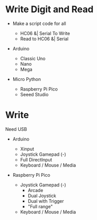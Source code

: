 

# Write Digit and Read
- Make a script code for all
  - HC06 &| Serial To Write
  - Read to HC06 &| Serial 

- Arduino
  - Classic Uno
  - Nano
  - Mega
- Micro Python
  - Raspberry Pi Pico
  - Seeed Studio
 
# Write
Need USB 
- Arduino
  - Xinput
  - Joystick Gamepad (-)
  - Full DirectInput
  - Keyboard / Mouse / Media

- Raspberry Pi Pico
  - Joystick Gamepad (-)
     - Arcade
     - Dual Joystick
     - Dual with Trigger
     - "Full range" 
  - Keyboard / Mouse / Media
